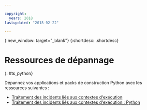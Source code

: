 ```yaml
---

copyright:
  years: 2018
lastupdated: "2018-02-22"

---
```


{:new_window: target="_blank"}
{:shortdesc: .shortdesc}

# Ressources de dépannage
{: #ts_python}

Dépannez vos applications et packs de construction Python avec les ressources suivantes :

* [Traitement des incidents liés aux contextes d'exécution](../../troubleshoot/ts_runtimes.html#runtimes)
* [Traitement des incidents liés aux contextes d'exécution : Python](../../troubleshoot/ts_runtimes.html#ts_python)
